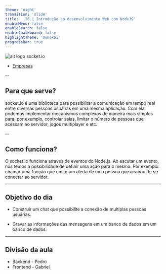 ```yaml
---
theme: 'night'
transition: 'slide'
title:  '26.1 Introdução ao desenvolvimento Web com NodeJS'
enableMenu: false
enableSearch: false
enableChalkboard: false
highlightTheme: 'monokai'
progressBar: true
---
```


![alt logo socket.io](/socket.io-logo.png)
- [Empresas](https://stackshare.io/socket-io)

--

## Para que serve?

socket.io é uma biblioteca para possibilitar a comunicação em tempo real entre diversas pessoas usuárias em uma mesma aplicação.
Com ela, podemos implementar mecanismos complexos de maneira mais simples para, por exemplo, controlar salas, limitar o número de pessoas que acessam ao servidor, jogos multiplayer e etc.

--

## Como funciona?

O socket.io funciona através de eventos do Node.js. Ao escutar um evento, nós temos a possibilidade de definir uma ação para o mesmo. Por exemplo: chamar uma função que emite um alerta de uma pessoa que acabou de se conectar ao servidor.

---

## Objetivo do dia

- Construir um chat que possibilite a conexão de multiplas pessoas usuárias.

- Gravar as informações das mensagens em um banco de dados em um banco de dados.

---

## Divisão da aula

- Backend - Pedro
- Frontend - Gabriel